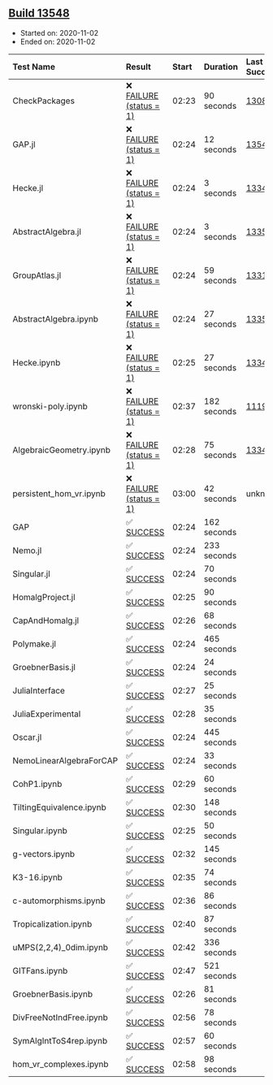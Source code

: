 ## [Build 13548](https://oscarci.mathematik.uni-kl.de/job/oscar/13548/)

* Started on: 2020-11-02
* Ended on: 2020-11-02

| Test Name    | Result | Start | Duration | Last Success | First Failure |
|:-------------|:-------|:------|:---------|:-------------|:--------------|
| CheckPackages | ❌ [FAILURE (status = 1)](https://oscarci.mathematik.uni-kl.de/job/oscar/13548/artifact/logs/build-13548/CheckPackages.log) | 02:23 | 90 seconds | [13085](https://oscarci.mathematik.uni-kl.de/job/oscar/13085/) | [13086](https://oscarci.mathematik.uni-kl.de/job/oscar/13086/) |
| GAP.jl | ❌ [FAILURE (status = 1)](https://oscarci.mathematik.uni-kl.de/job/oscar/13548/artifact/logs/build-13548/GAP.jl.log) | 02:24 | 12 seconds | [13547](https://oscarci.mathematik.uni-kl.de/job/oscar/13547/) | [13548](https://oscarci.mathematik.uni-kl.de/job/oscar/13548/) |
| Hecke.jl | ❌ [FAILURE (status = 1)](https://oscarci.mathematik.uni-kl.de/job/oscar/13548/artifact/logs/build-13548/Hecke.jl.log) | 02:24 | 3 seconds | [13341](https://oscarci.mathematik.uni-kl.de/job/oscar/13341/) | [13342](https://oscarci.mathematik.uni-kl.de/job/oscar/13342/) |
| AbstractAlgebra.jl | ❌ [FAILURE (status = 1)](https://oscarci.mathematik.uni-kl.de/job/oscar/13548/artifact/logs/build-13548/AbstractAlgebra.jl.log) | 02:24 | 3 seconds | [13355](https://oscarci.mathematik.uni-kl.de/job/oscar/13355/) | [13356](https://oscarci.mathematik.uni-kl.de/job/oscar/13356/) |
| GroupAtlas.jl | ❌ [FAILURE (status = 1)](https://oscarci.mathematik.uni-kl.de/job/oscar/13548/artifact/logs/build-13548/GroupAtlas.jl.log) | 02:24 | 59 seconds | [13311](https://oscarci.mathematik.uni-kl.de/job/oscar/13311/) | [13312](https://oscarci.mathematik.uni-kl.de/job/oscar/13312/) |
| AbstractAlgebra.ipynb | ❌ [FAILURE (status = 1)](https://oscarci.mathematik.uni-kl.de/job/oscar/13548/artifact/logs/build-13548/AbstractAlgebra.ipynb.log) | 02:24 | 27 seconds | [13355](https://oscarci.mathematik.uni-kl.de/job/oscar/13355/) | [13356](https://oscarci.mathematik.uni-kl.de/job/oscar/13356/) |
| Hecke.ipynb | ❌ [FAILURE (status = 1)](https://oscarci.mathematik.uni-kl.de/job/oscar/13548/artifact/logs/build-13548/Hecke.ipynb.log) | 02:25 | 27 seconds | [13341](https://oscarci.mathematik.uni-kl.de/job/oscar/13341/) | [13342](https://oscarci.mathematik.uni-kl.de/job/oscar/13342/) |
| wronski-poly.ipynb | ❌ [FAILURE (status = 1)](https://oscarci.mathematik.uni-kl.de/job/oscar/13548/artifact/logs/build-13548/wronski-poly.ipynb.log) | 02:37 | 182 seconds | [11192](https://oscarci.mathematik.uni-kl.de/job/oscar/11192/) | [11193](https://oscarci.mathematik.uni-kl.de/job/oscar/11193/) |
| AlgebraicGeometry.ipynb | ❌ [FAILURE (status = 1)](https://oscarci.mathematik.uni-kl.de/job/oscar/13548/artifact/logs/build-13548/AlgebraicGeometry.ipynb.log) | 02:28 | 75 seconds | [13341](https://oscarci.mathematik.uni-kl.de/job/oscar/13341/) | [13342](https://oscarci.mathematik.uni-kl.de/job/oscar/13342/) |
| persistent_hom_vr.ipynb | ❌ [FAILURE (status = 1)](https://oscarci.mathematik.uni-kl.de/job/oscar/13548/artifact/logs/build-13548/persistent_hom_vr.ipynb.log) | 03:00 | 42 seconds | unknown | unknown |
| GAP | ✅ [SUCCESS](https://oscarci.mathematik.uni-kl.de/job/oscar/13548/artifact/logs/build-13548/GAP.log) | 02:24 | 162 seconds |  |  |
| Nemo.jl | ✅ [SUCCESS](https://oscarci.mathematik.uni-kl.de/job/oscar/13548/artifact/logs/build-13548/Nemo.jl.log) | 02:24 | 233 seconds |  |  |
| Singular.jl | ✅ [SUCCESS](https://oscarci.mathematik.uni-kl.de/job/oscar/13548/artifact/logs/build-13548/Singular.jl.log) | 02:24 | 70 seconds |  |  |
| HomalgProject.jl | ✅ [SUCCESS](https://oscarci.mathematik.uni-kl.de/job/oscar/13548/artifact/logs/build-13548/HomalgProject.jl.log) | 02:25 | 90 seconds |  |  |
| CapAndHomalg.jl | ✅ [SUCCESS](https://oscarci.mathematik.uni-kl.de/job/oscar/13548/artifact/logs/build-13548/CapAndHomalg.jl.log) | 02:26 | 68 seconds |  |  |
| Polymake.jl | ✅ [SUCCESS](https://oscarci.mathematik.uni-kl.de/job/oscar/13548/artifact/logs/build-13548/Polymake.jl.log) | 02:24 | 465 seconds |  |  |
| GroebnerBasis.jl | ✅ [SUCCESS](https://oscarci.mathematik.uni-kl.de/job/oscar/13548/artifact/logs/build-13548/GroebnerBasis.jl.log) | 02:24 | 24 seconds |  |  |
| JuliaInterface | ✅ [SUCCESS](https://oscarci.mathematik.uni-kl.de/job/oscar/13548/artifact/logs/build-13548/JuliaInterface.log) | 02:27 | 25 seconds |  |  |
| JuliaExperimental | ✅ [SUCCESS](https://oscarci.mathematik.uni-kl.de/job/oscar/13548/artifact/logs/build-13548/JuliaExperimental.log) | 02:28 | 35 seconds |  |  |
| Oscar.jl | ✅ [SUCCESS](https://oscarci.mathematik.uni-kl.de/job/oscar/13548/artifact/logs/build-13548/Oscar.jl.log) | 02:24 | 445 seconds |  |  |
| NemoLinearAlgebraForCAP | ✅ [SUCCESS](https://oscarci.mathematik.uni-kl.de/job/oscar/13548/artifact/logs/build-13548/NemoLinearAlgebraForCAP.log) | 02:24 | 33 seconds |  |  |
| CohP1.ipynb | ✅ [SUCCESS](https://oscarci.mathematik.uni-kl.de/job/oscar/13548/artifact/logs/build-13548/CohP1.ipynb.log) | 02:29 | 60 seconds |  |  |
| TiltingEquivalence.ipynb | ✅ [SUCCESS](https://oscarci.mathematik.uni-kl.de/job/oscar/13548/artifact/logs/build-13548/TiltingEquivalence.ipynb.log) | 02:30 | 148 seconds |  |  |
| Singular.ipynb | ✅ [SUCCESS](https://oscarci.mathematik.uni-kl.de/job/oscar/13548/artifact/logs/build-13548/Singular.ipynb.log) | 02:25 | 50 seconds |  |  |
| g-vectors.ipynb | ✅ [SUCCESS](https://oscarci.mathematik.uni-kl.de/job/oscar/13548/artifact/logs/build-13548/g-vectors.ipynb.log) | 02:32 | 145 seconds |  |  |
| K3-16.ipynb | ✅ [SUCCESS](https://oscarci.mathematik.uni-kl.de/job/oscar/13548/artifact/logs/build-13548/K3-16.ipynb.log) | 02:35 | 74 seconds |  |  |
| c-automorphisms.ipynb | ✅ [SUCCESS](https://oscarci.mathematik.uni-kl.de/job/oscar/13548/artifact/logs/build-13548/c-automorphisms.ipynb.log) | 02:36 | 86 seconds |  |  |
| Tropicalization.ipynb | ✅ [SUCCESS](https://oscarci.mathematik.uni-kl.de/job/oscar/13548/artifact/logs/build-13548/Tropicalization.ipynb.log) | 02:40 | 87 seconds |  |  |
| uMPS(2,2,4)_0dim.ipynb | ✅ [SUCCESS](https://oscarci.mathematik.uni-kl.de/job/oscar/13548/artifact/logs/build-13548/uMPS-2-2-4-_0dim.ipynb.log) | 02:42 | 336 seconds |  |  |
| GITFans.ipynb | ✅ [SUCCESS](https://oscarci.mathematik.uni-kl.de/job/oscar/13548/artifact/logs/build-13548/GITFans.ipynb.log) | 02:47 | 521 seconds |  |  |
| GroebnerBasis.ipynb | ✅ [SUCCESS](https://oscarci.mathematik.uni-kl.de/job/oscar/13548/artifact/logs/build-13548/GroebnerBasis.ipynb.log) | 02:26 | 81 seconds |  |  |
| DivFreeNotIndFree.ipynb | ✅ [SUCCESS](https://oscarci.mathematik.uni-kl.de/job/oscar/13548/artifact/logs/build-13548/DivFreeNotIndFree.ipynb.log) | 02:56 | 78 seconds |  |  |
| SymAlgIntToS4rep.ipynb | ✅ [SUCCESS](https://oscarci.mathematik.uni-kl.de/job/oscar/13548/artifact/logs/build-13548/SymAlgIntToS4rep.ipynb.log) | 02:57 | 60 seconds |  |  |
| hom_vr_complexes.ipynb | ✅ [SUCCESS](https://oscarci.mathematik.uni-kl.de/job/oscar/13548/artifact/logs/build-13548/hom_vr_complexes.ipynb.log) | 02:58 | 98 seconds |  |  |
